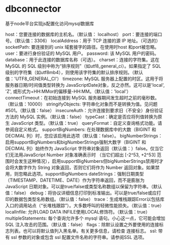 # dbconnector
基于node平台实现js配置化访问mysql数据库


  host：您要连接的数据库的主机名。（默认值： localhost）
  port：要连接的端口号。（默认值：3306）
  localAddress：用于 TCP 连接的源 IP 地址。（可选的）
  socketPath: 要连接到的 unix 域套接字的路径。在使用时host 和port被忽略。
  user：要进行身份验证的 MySQL 用户。
  password: 该 MySQL 用户的密码。
  database：用于此连接的数据库名称（可选）。
  charset：连接的字符集。这在 MySQL 的 SQL 级别中称为“排序规则”（如utf8_general_ci）。如果指定了 SQL 级别的字符集（如utf8mb4），则使用该字符集的默认排序规则。（默认值：'UTF8_GENERAL_CI'）
  timezone: MySQL 服务器上配置的时区。这用于将服务器日期/时间值类型转换为 JavaScriptDate对象，反之亦然。这可以是'local', 'Z', 或形式为+HH:MMor的偏移量-HH:MM。（默认值：'local'）
  connectTimeout：在初始连接到 MySQL 服务器期间发生超时之前的毫秒数。（默认值：10000）
  stringifyObjects: 字符串化对象而不是转换为值。见问题#501。（默认值：false）
  insecureAuth：允许连接到要求旧（不安全）身份验证方法的 MySQL 实例。（默认值：false）
  typeCast：确定是否应将列值转换为原生 JavaScript 类型。（默认值：true）
  queryFormat：自定义查询格式功能。请参阅自定义格式。
  supportBigNumbers: 在处理数据库中的大数（BIGINT 和 DECIMAL 列）时，您应该启用此选项（默认值：false）。
  bigNumberStrings：启用supportBigNumbers和bigNumberStrings强制大数字（BIGINT 和 DECIMAL 列）始终作为 JavaScript 字符串对象返回（默认值：）false。仅当它们无法用JavaScript Number 对象准确表示时 （当它们超出 [-2^53, +2^53] 范围时会发生这种情况），启用supportBigNumbers但bigNumberStrings禁用时才会将大数字作为 String 对象返回，否则它们将作为 Number 返回对象。如果禁用，则忽略此选项。supportBigNumbers
  dateStrings：强制日期类型（TIMESTAMP、DATETIME、DATE）作为字符串返回，而不是膨胀为 JavaScript 日期对象。可以是true/false或类型名称数组以保留为字符串。（默认值：false）
  debug：将协议详细信息打印到标准输出。可以是true/false或应打印的数据包类型名称数组。（默认值：false）
  trace：生成堆栈跟踪Error以包括库入口的调用站点（“长堆栈跟踪”）。大多数呼叫的轻微性能损失。（默认值：true）
  localInfile: 允许LOAD DATA INFILE使用LOCAL修饰符。（默认值：true）
  multipleStatements: 每个查询允许多个 mysql 语句。小心这一点，它可能会增加 SQL 注入攻击的范围。（默认值：false）
  flags：除默认设置之外要使用的连接标志列表。也可以将默认值列入黑名单。有关更多信息，请检查 连接标志。
  ssl: 带有 ssl 参数的对象或包含 ssl 配置文件名称的字符串。请参阅SSL 选项。